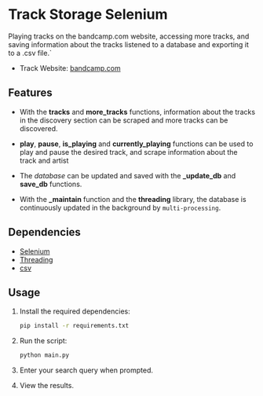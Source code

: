 # Track Storage Selenium

Playing tracks on the bandcamp.com website, accessing more tracks, and saving information about the tracks listened to a database and exporting it to a .csv file.`

- Track Website: [bandcamp.com](https://bandcamp.com/)
  
## Features

- With the **tracks** and **more_tracks** functions, information about the tracks in the discovery section can be scraped and more tracks can be discovered.
  
- **play**, **pause**, **is_playing** and **currently_playing** functions can be used to play and pause the desired track, and scrape information about the track and artist
  
- The *database* can be updated and saved with the **_update_db** and **save_db** functions.
  
- With the **_maintain** function and the **threading** library, the database is continuously updated in the background by `multi-processing`.

## Dependencies

- [Selenium](https://selenium-python.readthedocs.io/)
- [Threading](https://docs.python.org/3/library/threading.html#semaphore-example)
- [csv](https://docs.python.org/3/library/csv.html)

## Usage

1. Install the required dependencies:

    ```bash
    pip install -r requirements.txt
    ```

2. Run the script:

    ```bash
    python main.py
    ```

3. Enter your search query when prompted.

4. View the results.
